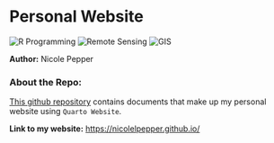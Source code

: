 
# Personal Website

![R Programming](https://img.shields.io/badge/R_Programming-cornflowerblue?style=for-the-badge&logo=R) ![Remote Sensing](https://img.shields.io/badge/Remote_Sensing-green?style=for-the-badge) ![GIS](https://img.shields.io/badge/GIS-purple?style=for-the-badge)  

**Author:** Nicole Pepper

### About the Repo:

[This github repository](https://github.com/nicolelpepper/nicolelpepper.github.io/) contains documents that make up my personal website using `Quarto Website`.

**Link to my website:** https://nicolelpepper.github.io/
